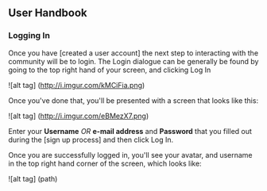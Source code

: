 ## User Handbook
### Logging In

Once you have [created a user account] the next step to interacting with the community will be to login.
The Login dialogue can be generally be found by going to the top right hand of your screen, and clicking Log In

![alt tag] (http://i.imgur.com/kMCiFia.png)

Once you've done that, you'll be presented with a screen that looks like this:

![alt tag] (http://i.imgur.com/eBMezX7.png)

Enter your **Username** _OR_ **e-mail address** and **Password** that you filled out during the [sign up process] and then click Log In. 

Once you are successfully logged in, you'll see your avatar, and username in the top right hand corner of the screen, which looks like:

![alt tag] (path)



